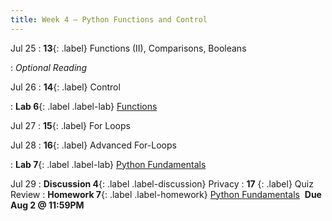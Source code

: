 ```yaml
---
title: Week 4 — Python Functions and Control
---
```


Jul 25
: **13**{: .label} Functions (II), Comparisons, Booleans
  <!--: [Slides](#) &#8226; [Code](#)-->
: *Optional Reading*

Jul 26
: **14**{: .label} Control
  <!--: [Slides](#) &#8226; [Code](#)-->
: **Lab 6**{: .label .label-lab} [Functions](#)

Jul 27
: **15**{: .label} For Loops
  <!--: [Slides](#) &#8226; [Code](#)-->

Jul 28
: **16**{: .label} Advanced For-Loops
  <!--: [Slides](#) &#8226; [Code](#)-->
: **Lab 7**{: .label .label-lab} [Python Fundamentals](#)

Jul 29
: **Discussion 4**{: .label .label-discussion} Privacy
: **17** {: .label} Quiz Review
: **Homework 7**{: .label .label-homework} [Python Fundamentals](#) &nbsp;**Due Aug 2 @ 11:59PM**
